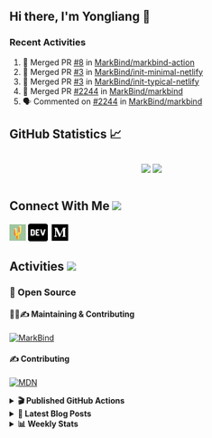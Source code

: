 ## Hi there, I'm Yongliang 👋

### Recent Activities

<!--START_SECTION:activity-->
1. 🎉 Merged PR [#8](https://github.com/MarkBind/markbind-action/pull/8) in [MarkBind/markbind-action](https://github.com/MarkBind/markbind-action)
2. 🎉 Merged PR [#3](https://github.com/MarkBind/init-minimal-netlify/pull/3) in [MarkBind/init-minimal-netlify](https://github.com/MarkBind/init-minimal-netlify)
3. 🎉 Merged PR [#3](https://github.com/MarkBind/init-typical-netlify/pull/3) in [MarkBind/init-typical-netlify](https://github.com/MarkBind/init-typical-netlify)
4. 🎉 Merged PR [#2244](https://github.com/MarkBind/markbind/pull/2244) in [MarkBind/markbind](https://github.com/MarkBind/markbind)
5. 🗣 Commented on [#2244](https://github.com/MarkBind/markbind/issues/2244) in [MarkBind/markbind](https://github.com/MarkBind/markbind)
<!--END_SECTION:activity-->

## GitHub Statistics :chart_with_upwards_trend:
<div align="center">
<div style="display: flex; align-items: center; justify-content: center;">

[![](https://github-readme-stats-tlylt.vercel.app/api?username=tlylt&show_icons=true&theme=tokyonight&hide_border=true&locale=en)](https://github.com/tlylt)
[![](https://github-readme-streak-stats.herokuapp.com/?user=tlylt&theme=tokyonight&hide_border=true)](https://github.com/tlylt)
</div>
</div>

## Connect With Me <img src="https://media.giphy.com/media/2wh5K5yE3ulp3xgYcG/giphy-downsized.gif" width="30">

<a href="https://www.yongliangliu.com/" target="_blank"><img align="center" src="static/site-icon.png" alt="yongliangliu.com" height="29" width="29" /></a>
<a href="https://dev.to/tlylt" target="_blank"><img align="center" src="static/dev-badge.svg" alt="dev.to/tlylt" height="35" width="35" /></a>
<a href="https://tlylt.medium.com" target="_blank"><img align="center" src="static/medium.png" alt="tlylt.medium.com" height="35" width="35" /></a>

## Activities <img src="https://media.giphy.com/media/WUlplcMpOCEmTGBtBW/giphy.gif" width="30">

### 🔭 Open Source

#### 👷‍♂️✍️ Maintaining & Contributing
[![MarkBind](https://github-readme-stats-tlylt.vercel.app/api/pin/?username=markbind&repo=markbind)](https://github.com/MarkBind/markbind)

#### ✍️ Contributing
[![MDN](https://github-readme-stats-tlylt.vercel.app/api/pin/?username=mdn&repo=content)](https://github.com/mdn/content)

<details>
<summary> <b>🎬 Published GitHub Actions </b> </summary>

[![install-graphviz](https://github-readme-stats-tlylt.vercel.app/api/pin/?username=tlylt&repo=install-graphviz)](https://github.com/tlylt/install-graphviz)

[![reposense-action](https://github-readme-stats-tlylt.vercel.app/api/pin/?username=tlylt&repo=reposense-action)](https://github.com/tlylt/reposense-action)

[![markbin-action](https://github-readme-stats-tlylt.vercel.app/api/pin/?username=markbind&repo=markbind-action)](https://github.com/MarkBind/markbind-action)

</details>

<details>
<summary> <b>📕 Latest Blog Posts</b> </summary>

<!-- BLOG-POST-LIST:START -->
- [Deploy a ChatGPT API Server in no time](https://www.yongliangliu.com/blog/chatgpt-nextjs-server/)
- [Creating a regex-based Markdown parser in TypeScript](https://www.yongliangliu.com/blog/rmark/)
- [Create VSCode Snippets for Markdown Blog Workflows](https://www.yongliangliu.com/blog/vscode-snippets/)
- [Brag Doc 2023](https://www.yongliangliu.com/blog/brag-doc-2023/)
- [My Journey into Open Source](https://www.yongliangliu.com/blog/my-journey-into-open-source/)
<!-- BLOG-POST-LIST:END -->

</details>

<details>
<summary> <b>📊 Weekly Stats</b> </summary>

<!--START_SECTION:waka-->
![Code Time](http://img.shields.io/badge/Code%20Time-892%20hrs%2040%20mins-blue)

**🐱 My GitHub Data** 

> 📦 607.8 kB Used in GitHub's Storage 
 > 
> 🏆 837 Contributions in the Year 2023
 > 
> 🚫 Not Opted to Hire
 > 
> 📜 168 Public Repositories 
 > 
> 🔑 31 Private Repositories 
 > 
**I'm an Early 🐤** 

```text
🌞 Morning                3761 commits        ███████░░░░░░░░░░░░░░░░░░   29.71 % 
🌆 Daytime                3332 commits        ███████░░░░░░░░░░░░░░░░░░   26.32 % 
🌃 Evening                4694 commits        █████████░░░░░░░░░░░░░░░░   37.07 % 
🌙 Night                  874 commits         ██░░░░░░░░░░░░░░░░░░░░░░░   06.90 % 
```
📅 **I'm Most Productive on Wednesday** 

```text
Monday                   1654 commits        ███░░░░░░░░░░░░░░░░░░░░░░   13.06 % 
Tuesday                  1935 commits        ████░░░░░░░░░░░░░░░░░░░░░   15.28 % 
Wednesday                2115 commits        ████░░░░░░░░░░░░░░░░░░░░░   16.70 % 
Thursday                 1630 commits        ███░░░░░░░░░░░░░░░░░░░░░░   12.87 % 
Friday                   1647 commits        ███░░░░░░░░░░░░░░░░░░░░░░   13.01 % 
Saturday                 1863 commits        ████░░░░░░░░░░░░░░░░░░░░░   14.71 % 
Sunday                   1817 commits        ████░░░░░░░░░░░░░░░░░░░░░   14.35 % 
```


📊 **This Week I Spent My Time On** 

```text
🕑︎ Time Zone: Asia/Singapore

💬 Programming Languages: 
Markdown                 8 hrs 9 mins        ███████████░░░░░░░░░░░░░░   42.78 % 
TypeScript               3 hrs 44 mins       █████░░░░░░░░░░░░░░░░░░░░   19.64 % 
C#                       3 hrs 19 mins       ████░░░░░░░░░░░░░░░░░░░░░   17.41 % 
YAML                     57 mins             █░░░░░░░░░░░░░░░░░░░░░░░░   05.05 % 
JSON                     54 mins             █░░░░░░░░░░░░░░░░░░░░░░░░   04.79 % 
```


 Last Updated on 28/03/2023 00:47:42 UTC
<!--END_SECTION:waka-->

</details>
